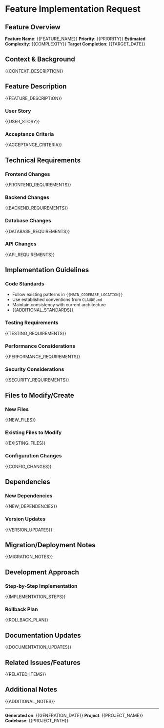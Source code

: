 # Feature Implementation Request

## Feature Overview
**Feature Name**: {{FEATURE_NAME}}
**Priority**: {{PRIORITY}}
**Estimated Complexity**: {{COMPLEXITY}}
**Target Completion**: {{TARGET_DATE}}

## Context & Background
{{CONTEXT_DESCRIPTION}}

## Feature Description
{{FEATURE_DESCRIPTION}}

### User Story
{{USER_STORY}}

### Acceptance Criteria
{{ACCEPTANCE_CRITERIA}}

## Technical Requirements

### Frontend Changes
{{FRONTEND_REQUIREMENTS}}

### Backend Changes  
{{BACKEND_REQUIREMENTS}}

### Database Changes
{{DATABASE_REQUIREMENTS}}

### API Changes
{{API_REQUIREMENTS}}

## Implementation Guidelines

### Code Standards
- Follow existing patterns in `{{MAIN_CODEBASE_LOCATION}}`
- Use established conventions from `CLAUDE.md`
- Maintain consistency with current architecture
- {{ADDITIONAL_STANDARDS}}

### Testing Requirements
{{TESTING_REQUIREMENTS}}

### Performance Considerations
{{PERFORMANCE_REQUIREMENTS}}

### Security Considerations
{{SECURITY_REQUIREMENTS}}

## Files to Modify/Create

### New Files
{{NEW_FILES}}

### Existing Files to Modify
{{EXISTING_FILES}}

### Configuration Changes
{{CONFIG_CHANGES}}

## Dependencies

### New Dependencies
{{NEW_DEPENDENCIES}}

### Version Updates
{{VERSION_UPDATES}}

## Migration/Deployment Notes
{{MIGRATION_NOTES}}

## Development Approach

### Step-by-Step Implementation
{{IMPLEMENTATION_STEPS}}

### Rollback Plan
{{ROLLBACK_PLAN}}

## Documentation Updates
{{DOCUMENTATION_UPDATES}}

## Related Issues/Features
{{RELATED_ITEMS}}

## Additional Notes
{{ADDITIONAL_NOTES}}

---

**Generated on**: {{GENERATION_DATE}}
**Project**: {{PROJECT_NAME}}
**Codebase**: {{PROJECT_PATH}}